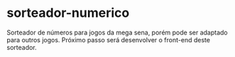 # sorteador-numerico
Sorteador de números para jogos da mega sena, porém pode ser adaptado para outros jogos. Próximo passo será desenvolver o front-end deste sorteador.  
